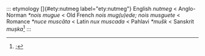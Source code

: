::: etymology
[]{#ety:nutmeg label="ety:nutmeg"} English *nutmeg* \< Anglo-Norman
*\*nois mugue* \< Old French *nois mug(u)ede; nois musguete* \< Romance
*\*nuce muscāta* \< Latin *nux muscada* \< Pahlavi *\*mušk* \< Sanskrit
*muṣka*[^1]
:::

[^1]: ;
